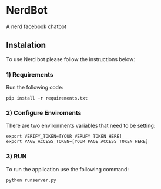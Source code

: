 # NerdBot
A nerd facebook chatbot 

## Instalation

To use Nerd bot please follow the instructions below:

### 1) Requirements

Run the following code:

```
pip install -r requirements.txt
```

### 2) Configure Enviroments

There are two environments variables that need to be setting:

```
export VERIFY_TOKEN=[YOUR VERUFY TOKEN HERE]
export PAGE_ACCESS_TOKEN=[YOUR PAGE ACCESS TOKEN HERE]
```

### 3) RUN

To run the application use the following command:

```
python runserver.py
```

